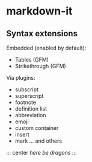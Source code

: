 # markdown-it

## Syntax extensions
Embedded (enabled by default):

- Tables (GFM)
- Strikethrough (GFM)

Via plugins:

- subscript
- superscript
- footnote
- definition list
- abbreviation
- emoji
- custom container
- insert
- mark
... and others

::: center
*here be dragons*
:::